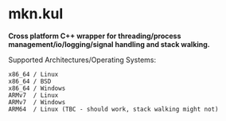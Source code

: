 

# mkn.kul

**Cross platform C++ wrapper for threading/process management/io/logging/signal handling and stack walking.**

Supported Architectures/Operating Systems:

	x86_64 / Linux
	x86_64 / BSD
	x86_64 / Windows
	ARMv7  / Linux
	ARMv7  / Windows
	ARM64  / Linux (TBC - should work, stack walking might not)
